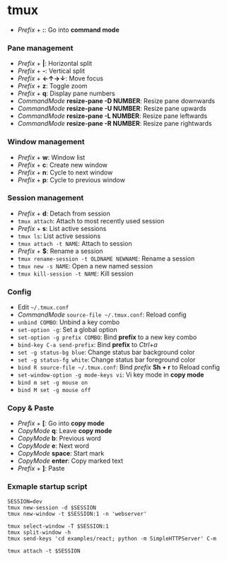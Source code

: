 # tmux

- *Prefix* + **:**: Go into **command mode**

### Pane management
- *Prefix* + **|**: Horizontal split
- *Prefix* + **-**: Vertical split
- *Prefix* + **←↑→↓**: Move focus
- *Prefix* + **z**: Toggle zoom
- *Prefix* + **q**: Display pane numbers
- *CommandMode* **resize-pane -D NUMBER**: Resize pane downwards
- *CommandMode* **resize-pane -U NUMBER**: Resize pane upwards
- *CommandMode* **resize-pane -L NUMBER**: Resize pane leftwards
- *CommandMode* **resize-pane -R NUMBER**: Resize pane rightwards

### Window management
- *Prefix* + **w**: Window list
- *Prefix* + **c**: Create new window
- *Prefix* + **n**: Cycle to next window
- *Prefix* + **p**: Cycle to previous window

### Session management
- *Prefix* + **d**: Detach from session
- ``tmux attach``: Attach to most recently used session
- *Prefix* + **s**: List active sessions
- ``tmux ls``: List active sessions
- ``tmux attach -t NAME``: Attach to session
- *Prefix* + **$**: Rename a session
- ``tmux rename-session -t OLDNAME NEWNAME``: Rename a session
- ``tmux new -s NAME``: Open a new named session
- ``tmux kill-session -t NAME``: Kill session

### Config
- Edit ``~/.tmux.conf``
- *CommandMode* ``source-file ~/.tmux.conf``: Reload config
- ``unbind COMBO``: Unbind a key combo
- ``set-option -g``: Set a global option
- ``set-option -g prefix COMBO``: Bind **prefix** to a new key combo
- ``bind-key C-a send-prefix``: Bind **prefix** to *Ctrl+a*
- ``set -g status-bg blue``: Change status bar background color
- ``set -g status-fg white``: Change status bar foreground color
- ``bind R source-file ~/.tmux.conf``: Bind *prefix* **Sh + r** to Reload config
- ``set-window-option -g mode-keys vi``: Vi key mode in **copy mode**
- ``bind m set -g mouse on``
- ``bind M set -g mouse off``

### Copy & Paste
- *Prefix* + **[**: Go into **copy mode**
- *CopyMode* **q**: Leave **copy mode**
- *CopyMode* **b**: Previous word
- *CopyMode* **e**: Next word
- *CopyMode* **space**: Start mark
- *CopyMode* **enter**: Copy marked text
- *Prefix* + **]**: Paste

### Exmaple startup script
```shell
SESSION=dev
tmux new-session -d $SESSION
tmux new-window -t $SESSION:1 -n 'webserver'

tmux select-window -T $SESSION:1
tmux split-window -h
tmux send-keys 'cd examples/react; python -m SimpleHTTPServer' C-m

tmux attach -t $SESSION
```
